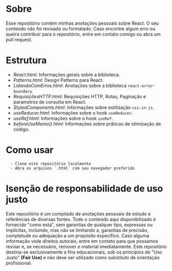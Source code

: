 # Sobre

Esse repositório contém minhas anotações pessoais sobre React. O seu conteúdo não foi revisado ou formatado. Caso encontre algum erro ou queira contribuir para o repositório, entre em contato comigo ou abra um pull request.

# Estrutura

- *React.html*: Informações gerais sobre a biblioteca.
- *Patterns.html*: Design Patterns para React.
- *LidandoComErros.html*: Anotações sobre a biblioteca `react-error-boundary`.
- *RequisiçõesHTTP.html*: Requisições HTTP, Rotas, Paginação e parametros de consulta em React.
- *StyledComponents.html*: Informações sobre estilização `css-in-js`.
- *useReducer.html*: Informações sobre o hook `useReducer`.
- *useRef.html*: Informações sobre o hook `useRef`.
- *beforeUseMemo().html*: Informações sobre práticas de otimização de código.

# Como usar

```
  - Clone este repositório localmente
  - Abra os arquivos `.html` com seu navegador preferido
```

# Isenção de responsabilidade de uso justo

Este repositório é um compilado de anotações pessoais de estudo e referências de diversas fontes. Todo o conteúdo aqui disponibilizado é fornecido "como está", sem garantias de qualquer tipo, expressas ou implícitas, incluindo, mas não se limitando a, garantias de precisão, completude ou adequação a um propósito específico. Caso alguma informação viole direitos autorais, entre em contato para que possamos revisar e, se necessário, remover o material imediatamente. Este repositório destina-se exclusivamente a fins educacionais, sob os princípios de "Uso Justo" **(Fair Use)** e não deve ser utilizado como substituto de orientação profissional.
